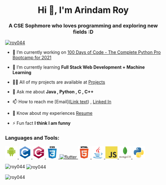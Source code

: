 <h1 align="center">Hi 👋, I'm Arindam Roy</h1>

<h3 align="center">A CSE Sophmore who loves programming and exploring new fields :D</h3>

<p align="left"> <a href="https://github.com/ryo-ma/github-profile-trophy"><img src="https://github-profile-trophy.vercel.app/?username=roy044" alt="roy044" /></a> </p>

- 🔭 I’m currently working on  [100 Days of Code - The Complete Python Pro Bootcamp for 2021](https://github.com/roy044/100-Days-of-Code-The-Complete-Python)

- 🌱 I’m currently learning  **Full Stack Web Development + Machine Learning**

- 👨‍💻 All of my projects are available at  [Projects](github.com/roy044)

- 💬 Ask me about  **Java , Python , C , C++**

- 📫 How to reach me  [Email](<a href="mailto:arindamroy044@gmail.com">Link text</a>) , [Linked In](https://www.linkedin.com/in/arindam-roy-271209192/) 

- 📄 Know about my experiences  [Resume](https://drive.google.com/file/d/1dF7ZDsJhK84wgDOzIODC7TYJIvEYEQjw/view?usp=sharing)

- ⚡ Fun fact **I think I am funny**



<h3 align="left">Languages and Tools:</h3>
<p align="left"> <a href="https://developer.android.com" target="_blank"> <img src="https://raw.githubusercontent.com/devicons/devicon/master/icons/android/android-original-wordmark.svg" alt="android" width="40" height="40"/> </a> <a href="https://www.cprogramming.com/" target="_blank"> <img src="https://raw.githubusercontent.com/devicons/devicon/master/icons/c/c-original.svg" alt="c" width="40" height="40"/> </a> <a href="https://www.w3schools.com/cpp/" target="_blank"> <img src="https://raw.githubusercontent.com/devicons/devicon/master/icons/cplusplus/cplusplus-original.svg" alt="cplusplus" width="40" height="40"/> </a> <a href="https://www.w3schools.com/css/" target="_blank"> <img src="https://raw.githubusercontent.com/devicons/devicon/master/icons/css3/css3-original-wordmark.svg" alt="css3" width="40" height="40"/> </a> <a href="https://flutter.dev" target="_blank"> <img src="https://www.vectorlogo.zone/logos/flutterio/flutterio-icon.svg" alt="flutter" width="40" height="40"/> </a> <a href="https://www.w3.org/html/" target="_blank"> <img src="https://raw.githubusercontent.com/devicons/devicon/master/icons/html5/html5-original-wordmark.svg" alt="html5" width="40" height="40"/> </a> <a href="https://www.java.com" target="_blank"> <img src="https://raw.githubusercontent.com/devicons/devicon/master/icons/java/java-original.svg" alt="java" width="40" height="40"/> </a> <a href="https://developer.mozilla.org/en-US/docs/Web/JavaScript" target="_blank"> <img src="https://raw.githubusercontent.com/devicons/devicon/master/icons/javascript/javascript-original.svg" alt="javascript" width="40" height="40"/> </a> <a href="https://www.mongodb.com/" target="_blank"> <img src="https://raw.githubusercontent.com/devicons/devicon/master/icons/mongodb/mongodb-original-wordmark.svg" alt="mongodb" width="40" height="40"/> </a> <a href="https://www.python.org" target="_blank"> <img src="https://raw.githubusercontent.com/devicons/devicon/master/icons/python/python-original.svg" alt="python" width="40" height="40"/> </a> </p>

<p><img align="left" src="https://github-readme-stats.vercel.app/api/top-langs?username=roy044&show_icons=true&locale=en&layout=compact" alt="roy044" /></p>

<p>&nbsp;<img align="center" src="https://github-readme-stats.vercel.app/api?username=roy044&show_icons=true&locale=en" alt="roy044" /></p>

<p><img align="center" src="https://github-readme-streak-stats.herokuapp.com/?user=roy044&" alt="roy044" /></p>
